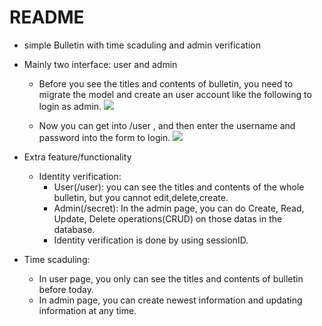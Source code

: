 # README

* simple Bulletin with time scaduling and admin verification

+ Mainly two interface: user and admin 
    + Before you see the titles and contents of bulletin, you need to migrate the model and create an user account like the following to login as admin. 
    ![](https://i.imgur.com/hiaZMoY.png)

    + Now you can get into /user , and then enter the username and password into the form to login. 
    ![](https://i.imgur.com/XWmjdpB.png)
 
+ Extra feature/functionality
    + Identity verification: 
        + User(/user): you can see the titles and contents of the whole bulletin, but you cannot edit,delete,create. 
        + Admin(/secret): In the admin page, you can do Create, Read, Update, Delete operations(CRUD) on those datas in the database. 
        + Identity verification is done by using sessionID. 
 
 
+ Time scaduling: 
    + In user page, you only can see the titles and contents of bulletin before today. 
    + In admin page, you can create newest information and updating information at any time. 
 

